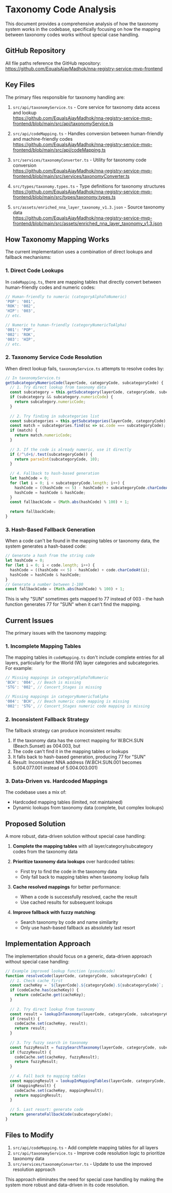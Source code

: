 # Taxonomy Code Analysis

This document provides a comprehensive analysis of how the taxonomy system works in the codebase, specifically focusing on how the mapping between taxonomy codes works without special case handling.

## GitHub Repository

All file paths reference the GitHub repository: https://github.com/EqualsAjayMadhok/nna-registry-service-mvp-frontend

## Key Files

The primary files responsible for taxonomy handling are:

1. `src/api/taxonomyService.ts` - Core service for taxonomy data access and lookup  
   https://github.com/EqualsAjayMadhok/nna-registry-service-mvp-frontend/blob/main/src/api/taxonomyService.ts

2. `src/api/codeMapping.ts` - Handles conversion between human-friendly and machine-friendly codes  
   https://github.com/EqualsAjayMadhok/nna-registry-service-mvp-frontend/blob/main/src/api/codeMapping.ts

3. `src/services/taxonomyConverter.ts` - Utility for taxonomy code conversion  
   https://github.com/EqualsAjayMadhok/nna-registry-service-mvp-frontend/blob/main/src/services/taxonomyConverter.ts

4. `src/types/taxonomy.types.ts` - Type definitions for taxonomy structures  
   https://github.com/EqualsAjayMadhok/nna-registry-service-mvp-frontend/blob/main/src/types/taxonomy.types.ts

5. `src/assets/enriched_nna_layer_taxonomy_v1.3.json` - Source taxonomy data  
   https://github.com/EqualsAjayMadhok/nna-registry-service-mvp-frontend/blob/main/src/assets/enriched_nna_layer_taxonomy_v1.3.json

## How Taxonomy Mapping Works

The current implementation uses a combination of direct lookups and fallback mechanisms:

### 1. Direct Code Lookups

In `codeMapping.ts`, there are mapping tables that directly convert between human-friendly codes and numeric codes:

```typescript
// Human-friendly to numeric (categoryAlphaToNumeric)
'POP': '001',
'ROK': '002',
'HIP': '003',
// etc.

// Numeric to human-friendly (categoryNumericToAlpha)
'001': 'POP',
'002': 'ROK',
'003': 'HIP',
// etc.
```

### 2. Taxonomy Service Code Resolution

When direct lookup fails, `taxonomyService.ts` attempts to resolve codes by:

```typescript
// In taxonomyService.ts
getSubcategoryNumericCode(layerCode, categoryCode, subcategoryCode) {
  // 1. Try direct lookup from taxonomy data
  const subcategory = this.getSubcategory(layerCode, categoryCode, subcategoryCode);
  if (subcategory && subcategory.numericCode) {
    return subcategory.numericCode;
  }
  
  // 2. Try finding in subcategories list
  const subcategories = this.getSubcategories(layerCode, categoryCode);
  const match = subcategories.find(sc => sc.code === subcategoryCode);
  if (match) {
    return match.numericCode;
  }
  
  // 3. If the code is already numeric, use it directly
  if (/^\d+$/.test(subcategoryCode)) {
    return parseInt(subcategoryCode, 10);
  }
  
  // 4. Fallback to hash-based generation
  let hashCode = 0;
  for (let i = 0; i < subcategoryCode.length; i++) {
    hashCode = ((hashCode << 5) - hashCode) + subcategoryCode.charCodeAt(i);
    hashCode = hashCode & hashCode;
  }
  const fallbackCode = (Math.abs(hashCode) % 100) + 1;
  
  return fallbackCode;
}
```

### 3. Hash-Based Fallback Generation

When a code can't be found in the mapping tables or taxonomy data, the system generates a hash-based code:

```typescript
// Generate a hash from the string code
let hashCode = 0;
for (let i = 0; i < code.length; i++) {
  hashCode = ((hashCode << 5) - hashCode) + code.charCodeAt(i);
  hashCode = hashCode & hashCode;
}
// Generate a number between 1-100
const fallbackCode = (Math.abs(hashCode) % 100) + 1;
```

This is why "SUN" sometimes gets mapped to 77 instead of 003 - the hash function generates 77 for "SUN" when it can't find the mapping.

## Current Issues

The primary issues with the taxonomy mapping:

### 1. Incomplete Mapping Tables

The mapping tables in `codeMapping.ts` don't include complete entries for all layers, particularly for the World (W) layer categories and subcategories. For example:

```typescript
// Missing mappings in categoryAlphaToNumeric
'BCH': '004', // Beach is missing
'STG': '002', // Concert_Stages is missing

// Missing mappings in categoryNumericToAlpha
'004': 'BCH', // Beach numeric code mapping is missing
'002': 'STG', // Concert_Stages numeric code mapping is missing
```

### 2. Inconsistent Fallback Strategy

The fallback strategy can produce inconsistent results:

1. If the taxonomy data has the correct mapping for W.BCH.SUN (Beach.Sunset) as 004.003, but
2. The code can't find it in the mapping tables or lookups 
3. It falls back to hash-based generation, producing 77 for "SUN"
4. Result: Inconsistent NNA address (W.BCH.SUN.001 becomes 5.004.077.001 instead of 5.004.003.001)

### 3. Data-Driven vs. Hardcoded Mappings

The codebase uses a mix of:
- Hardcoded mapping tables (limited, not maintained)
- Dynamic lookups from taxonomy data (complete, but complex lookups)

## Proposed Solution

A more robust, data-driven solution without special case handling:

1. **Complete the mapping tables** with all layer/category/subcategory codes from the taxonomy data

2. **Prioritize taxonomy data lookups** over hardcoded tables:
   - First try to find the code in the taxonomy data
   - Only fall back to mapping tables when taxonomy lookup fails

3. **Cache resolved mappings** for better performance:
   - When a code is successfully resolved, cache the result
   - Use cached results for subsequent lookups

4. **Improve fallback with fuzzy matching**:
   - Search taxonomy by code and name similarity
   - Only use hash-based fallback as absolutely last resort

## Implementation Approach

The implementation should focus on a generic, data-driven approach without special case handling:

```typescript
// Example improved lookup function (pseudocode)
function resolveCode(layerCode, categoryCode, subcategoryCode) {
  // 1. Check cache first
  const cacheKey = `${layerCode}.${categoryCode}.${subcategoryCode}`;
  if (codeCache.has(cacheKey)) {
    return codeCache.get(cacheKey);
  }
  
  // 2. Try direct lookup from taxonomy
  const result = lookupInTaxonomy(layerCode, categoryCode, subcategoryCode);
  if (result) {
    codeCache.set(cacheKey, result);
    return result;
  }
  
  // 3. Try fuzzy search in taxonomy
  const fuzzyResult = fuzzySearchTaxonomy(layerCode, categoryCode, subcategoryCode);
  if (fuzzyResult) {
    codeCache.set(cacheKey, fuzzyResult);
    return fuzzyResult;
  }
  
  // 4. Fall back to mapping tables
  const mappingResult = lookupInMappingTables(layerCode, categoryCode, subcategoryCode);
  if (mappingResult) {
    codeCache.set(cacheKey, mappingResult);
    return mappingResult;
  }
  
  // 5. Last resort: generate code
  return generateFallbackCode(subcategoryCode);
}
```

## Files to Modify

1. `src/api/codeMapping.ts` - Add complete mapping tables for all layers
2. `src/api/taxonomyService.ts` - Improve code resolution logic to prioritize taxonomy data
3. `src/services/taxonomyConverter.ts` - Update to use the improved resolution approach

This approach eliminates the need for special case handling by making the system more robust and data-driven in its code resolution.